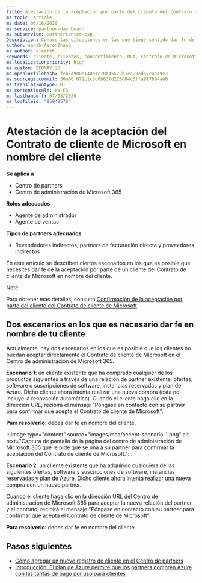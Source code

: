 ```yaml
---
title: Atestación de la aceptación por parte del cliente del Contrato de cliente de Microsoft
ms.topic: article
ms.date: 06/16/2020
ms.service: partner-dashboard
ms.subservice: partnercenter-csp
Description: Conoce las situaciones en las que tiene sentido dar fe de la aceptación del Contrato de cliente de Microsoft en nombre del cliente.
author: aarzh-AaronZhang
ms.author: v-aarzh
keywords: cliente, clientes, consentimiento, MCA, Contrato de Microsoft Cloud, Contrato de cliente de Microsoft, plantillas de contrato de cliente, atestación de la aceptación
ms.localizationpriority: high
ms.custom: SEOMAY.20
ms.openlocfilehash: feb5d900e140e4c70b45572b1ea20ed37c4e49e3
ms.sourcegitcommit: 36a60f672c1c3d6b63fd225d04c5ffa917694ae0
ms.translationtype: HT
ms.contentlocale: es-ES
ms.lasthandoff: 07/03/2020
ms.locfileid: "85948576"
---
```

# <a name="attest-acceptance-of-the-microsoft-customer-agreement-on-behalf-of-your-customer"></a>Atestación de la aceptación del Contrato de cliente de Microsoft en nombre del cliente

**Se aplica a**

- Centro de partners
- Centro de administración de Microsoft 365

**Roles adecuados**

- Agente de administrador
- Agente de ventas

**Tipos de partners adecuados**

- Revendedores indirectos, partners de facturación directa y proveedores indirectos

En este artículo se describen ciertos escenarios en los que es posible que necesites dar fe de la aceptación por parte de un cliente del Contrato de cliente de Microsoft en nombre del cliente.

>[!NOTE]
>Para obtener más detalles, consulta [Confirmación de la aceptación por parte del cliente del Contrato de cliente de Microsoft](confirm-customer-agreement.md).

## <a name="two-scenarios-where-you-need-to-attest-on-behalf-of-your-customer"></a>Dos escenarios en los que es necesario dar fe en nombre de tu cliente

Actualmente, hay dos escenarios en los que es posible que los clientes no puedan aceptar directamente el Contrato de cliente de Microsoft en el Centro de administración de Microsoft 365.

**Escenario 1**: un cliente existente que ha comprado cualquier de los productos siguientes a través de una relación de partner existente: ofertas, software o suscripciones de software, instancias reservadas y plan de Azure. Dicho cliente ahora intenta realizar una nueva compra (esta no incluye la renovación automática). Cuando el cliente haga clic en la dirección URL, recibirá el mensaje "Póngase en contacto con su partner para confirmar que acepta el Contrato de cliente de Microsoft".  

**Para resolverlo**: debes dar fe en nombre del cliente.

:::image type="content" source="images/mca/accept-scenario-1.png" alt-text="Captura de pantalla de la página del centro de administración de Microsoft 365 que le pide que se una a su partner para confirmar la aceptación del Contrato de cliente de Microsoft.":::

**Escenario 2**: un cliente existente que ha adquirido cualquiera de las siguientes ofertas, software y suscripciones de software, instancias reservadas y plan de Azure. Dicho cliente ahora intenta realizar una nueva compra con un nuevo partner.

Cuando el cliente haga clic en la dirección URL del Centro de administración de Microsoft 365 para aceptar la nueva relación del partner y el contrato, recibirá el mensaje "Póngase en contacto con su partner para confirmar que acepta el Contrato de cliente de Microsoft".  

**Para resolverlo**: debes dar fe en nombre del cliente.  

## <a name="next-steps"></a>Pasos siguientes

- [Cómo agregar un nuevo registro de cliente en el Centro de partners](add-a-new-customer.md)
- [Introducción: El plan de Azure permite que los partners compren Azure con las tarifas de pago por uso para clientes](azure-plan-lp.md)

